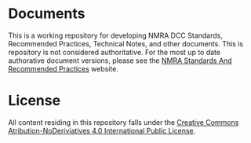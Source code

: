 # Documents

This is a working repository for developing NMRA DCC Standards, Recommended Practices, Technical Notes, and other documents. This is repository is not considered authoritative. For the most up to date authorative document versions, please see the [NMRA Standards And Recommended Practices](https://www.nmra.org/index-nmra-standards-and-recommended-practices) website.

# License
All content residing in this repository falls under the [Creative Commons Atribution-NoDeriviatives 4.0 International Public License](LICENSE.md).
